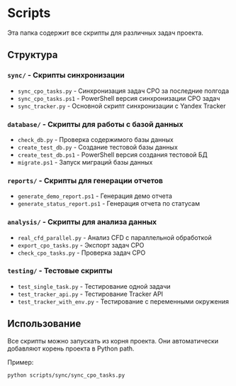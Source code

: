 # Scripts

Эта папка содержит все скрипты для различных задач проекта.

## Структура

### `sync/` - Скрипты синхронизации
- `sync_cpo_tasks.py` - Синхронизация задач CPO за последние полгода
- `sync_cpo_tasks.ps1` - PowerShell версия синхронизации CPO задач
- `sync_tracker.py` - Основной скрипт синхронизации с Yandex Tracker

### `database/` - Скрипты для работы с базой данных
- `check_db.py` - Проверка содержимого базы данных
- `create_test_db.py` - Создание тестовой базы данных
- `create_test_db.ps1` - PowerShell версия создания тестовой БД
- `migrate.ps1` - Запуск миграций базы данных

### `reports/` - Скрипты для генерации отчетов
- `generate_demo_report.ps1` - Генерация демо отчета
- `generate_status_report.ps1` - Генерация отчета по статусам

### `analysis/` - Скрипты для анализа данных
- `real_cfd_parallel.py` - Анализ CFD с параллельной обработкой
- `export_cpo_tasks.py` - Экспорт задач CPO
- `check_cpo_tasks.py` - Проверка задач CPO

### `testing/` - Тестовые скрипты
- `test_single_task.py` - Тестирование одной задачи
- `test_tracker_api.py` - Тестирование Tracker API
- `test_tracker_with_env.py` - Тестирование с переменными окружения

## Использование

Все скрипты можно запускать из корня проекта. Они автоматически добавляют корень проекта в Python path.

Пример:
```bash
python scripts/sync/sync_cpo_tasks.py
```
